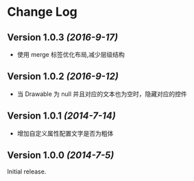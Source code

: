 Change Log
==========

Version 1.0.3 *(2016-9-17)*
----------------------------

- 使用 merge 标签优化布局,减少层级结构

Version 1.0.2 *(2016-9-12)*
----------------------------

- 当 Drawable 为 null 并且对应的文本也为空时，隐藏对应的控件

Version 1.0.1 *(2014-7-14)*
----------------------------

- 增加自定义属性配置文字是否为粗体

Version 1.0.0 *(2014-7-5)*
----------------------------

Initial release.
